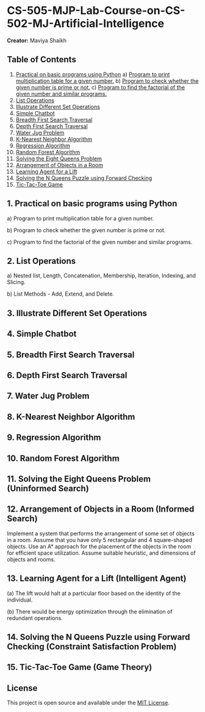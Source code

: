# CS-505-MJP-Lab-Course-on-CS-502-MJ-Artificial-Intelligence

**Creator:** Maviya Shaikh

## Table of Contents
1. [Practical on basic programs using Python](#practical-on-basic-programs-using-python)
    a) [Program to print multiplication table for a given number.](Q01a.py)
    b) [Program to check whether the given number is prime or not.](Q01b.py)
    c) [Program to find the factorial of the given number and similar programs.](Q01c.py)
2. [List Operations](#list-operations)
3. [Illustrate Different Set Operations](#illustrate-different-set-operations)
4. [Simple Chatbot](#simple-chatbot)
5. [Breadth First Search Traversal](#breadth-first-search-traversal)
6. [Depth First Search Traversal](#depth-first-search-traversal)
7. [Water Jug Problem](#water-jug-problem)
8. [K-Nearest Neighbor Algorithm](#k-nearest-neighbor-algorithm)
9. [Regression Algorithm](#regression-algorithm)
10. [Random Forest Algorithm](#random-forest-algorithm)
11. [Solving the Eight Queens Problem](#solving-the-eight-queens-problem)
12. [Arrangement of Objects in a Room](#arrangement-of-objects-in-a-room)
13. [Learning Agent for a Lift](#learning-agent-for-a-lift)
14. [Solving the N Queens Puzzle using Forward Checking](#solving-the-n-queens-puzzle-using-forward-checking)
15. [Tic-Tac-Toe Game](#tic-tac-toe-game)

## 1. Practical on basic programs using Python

a) Program to print multiplication table for a given number.

b) Program to check whether the given number is prime or not.

c) Program to find the factorial of the given number and similar programs.

## 2. List Operations

a) Nested list, Length, Concatenation, Membership, Iteration, Indexing, and Slicing.

b) List Methods - Add, Extend, and Delete.

## 3. Illustrate Different Set Operations

## 4. Simple Chatbot

## 5. Breadth First Search Traversal

## 6. Depth First Search Traversal

## 7. Water Jug Problem

## 8. K-Nearest Neighbor Algorithm

## 9. Regression Algorithm

## 10. Random Forest Algorithm

## 11. Solving the Eight Queens Problem (Uninformed Search)

## 12. Arrangement of Objects in a Room (Informed Search)

Implement a system that performs the arrangement of some set of objects in a room. Assume that you have only 5 rectangular and 4 square-shaped objects. Use an A* approach for the placement of the objects in the room for efficient space utilization. Assume suitable heuristic, and dimensions of objects and rooms.

## 13. Learning Agent for a Lift (Intelligent Agent)

(a) The lift would halt at a particular floor based on the identity of the individual.

(b) There would be energy optimization through the elimination of redundant operations.

## 14. Solving the N Queens Puzzle using Forward Checking (Constraint Satisfaction Problem)

## 15. Tic-Tac-Toe Game (Game Theory)

## License

This project is open source and available under the [MIT License](LICENSE).
